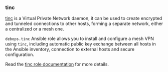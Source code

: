 ### tinc

[tinc](https://tinc-vpn.org/) is a Virtual Private Network daemon, it
can be used to create encrypted and tunneled connections to other hosts,
forming a separate network, either a centralized or a mesh one.

`debops.tinc` Ansible role allows you to install and configure a mesh
VPN using `tinc`, including automatic public key exchange between all
hosts in the Ansible inventory, connection to external hosts and secure
configuration.

Read the [tinc role documentation](https://docs.debops.org/en/HEAD/ansible/roles/tinc/) for more details.
